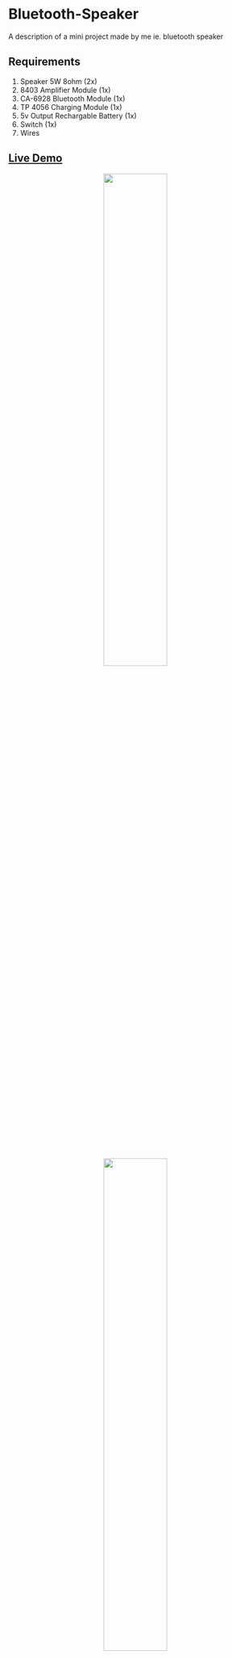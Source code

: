# Bluetooth-Speaker
A description of a mini project made by me ie.  bluetooth speaker 

## Requirements
1. Speaker 5W 8ohm (2x)
2. 8403 Amplifier Module (1x)
3. CA-6928 Bluetooth Module (1x)
4. TP 4056 Charging Module (1x)
5. 5v Output Rechargable Battery (1x)
6. Switch (1x)
7. Wires

## [Live Demo](https://www.dropbox.com/s/agpjc7ummvwszph/IMG_2723.MOV?dl=0)



<div align="center">
  
<img src="https://user-images.githubusercontent.com/102870087/209434748-31d33e6f-5783-4ab5-a330-09cf2a22f875.jpg" width="50%"></img>
<img src="https://user-images.githubusercontent.com/102870087/209434749-1fb084cf-7eff-4f68-80d6-460546efe098.jpg" width="50%"></img>
<img src="https://user-images.githubusercontent.com/102870087/209434751-5b0e620c-f721-40f7-a011-66884366b9a5.jpg" width="50%"></img>
<img src="https://user-images.githubusercontent.com/102870087/209434764-8dc57fac-b3e5-4dff-966f-b1711b0f7b49.jpg" width="50%"></img>
<img src="https://user-images.githubusercontent.com/102870087/209434775-59542e40-5946-460d-9624-0af0cced6bc1.jpg" width="50%"></img>

</div>
